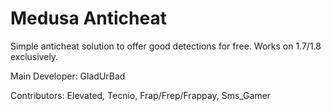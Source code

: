 # Medusa Anticheat

Simple anticheat solution to offer good detections for free. Works on 1.7/1.8 exclusively.

Main Developer: GladUrBad

Contributors: Elevated, Tecnio, Frap/Frep/Frappay, Sms_Gamer
